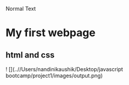 Normal Text

# My first webpage
## html and css

! [](..//Users/nandinikaushik/Desktop/javascript bootcamp/project1/images/output.png)
